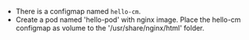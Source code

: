 - There is a configmap named `hello-cm`. 
- Create a pod named 'hello-pod' with nginx image. Place the hello-cm configmap as volume to the '/usr/share/nginx/html' folder.
